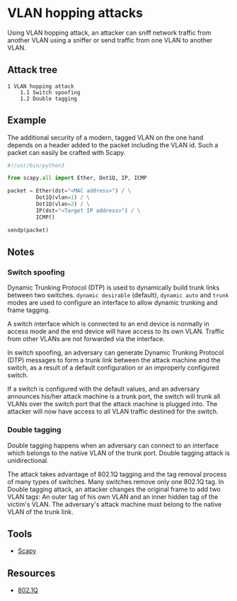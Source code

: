 # VLAN hopping attacks

Using VLAN hopping attack, an attacker can sniff network traffic from another VLAN using a sniffer or send traffic 
from one VLAN to another VLAN.

## Attack tree

```text
1 VLAN hopping attack
    1.1 Switch spoofing 
    1.2 Double tagging
```

## Example

The additional security of a modern, tagged VLAN on the one hand depends on a header added to the
packet including the VLAN id. Such a packet can easily be crafted with Scapy.

```python
#!/usr/bin/python3

from scapy.all import Ether, Dot1Q, IP, ICMP

packet = Ether(dst="<MAC address>") / \
         Dot1Q(vlan=1) / \
         Dot1Q(vlan=2) / \
         IP(dst="<Target IP address>") / \
         ICMP()

sendp(packet)
```

## Notes

### Switch spoofing

Dynamic Trunking Protocol (DTP) is used to dynamically build trunk links between two switches. `dynamic desirable` 
(default), `dynamic auto` and `trunk` modes are used to configure an interface to allow dynamic trunking and frame 
tagging. 

A switch interface which is connected to an end device is normally in access mode and the end device will have 
access to its own VLAN. Traffic from other VLANs are not forwarded via the interface.

In switch spoofing, an adversary can generate Dynamic Trunking Protocol (DTP) messages to form a trunk link between 
the attack machine and the switch, as a result of a default configuration or an improperly configured switch.

If a switch is configured with the default values, and an adversary announces his/her attack machine is a trunk port, 
the switch will trunk all VLANs over the switch port that the attack machine is plugged into. The attacker
will now have access to all VLAN traffic destined for the switch.

### Double tagging

Double tagging happens when an adversary can connect to an interface which belongs to the native VLAN of 
the trunk port. Double tagging attack is unidirectional.

The attack takes advantage of 802.1Q tagging and the tag removal process of many types of switches. Many switches 
remove only one 802.1Q tag. In Double tagging attack, an attacker changes the original frame to add two VLAN tags: 
An outer tag of his own VLAN and an inner hidden tag of the victim's VLAN. The adversary's attack machine must 
belong to the native VLAN of the trunk link.

## Tools

* [Scapy](https://scapy.net/)

## Resources

* [802.1Q](https://standards.ieee.org/ieee/802.1Q/6844/)
